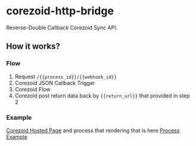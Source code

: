 # corezoid-http-bridge
Reverse-Double Callback Corezoid Sync API.

## How it works?
### Flow
1. Request `/{{process_id}}/{{webhook_id}}`
2. Corezoid JSON Callback Trigger
3. Corezoid Flow
4. Corezoid post return data back by `{{return_url}}` that provided in step 2
### Example 
[Corezoid Hosted Page](https://corezoid-ssr-demo.herokuapp.com/779994/91adf00a06b602c1b883dd661e02c783f7b4f3b8/) and process that rendering that is here [Process Example](https://github.com/0x77dev/corezoid-http-bridge/blob/master/sample_process.json)
